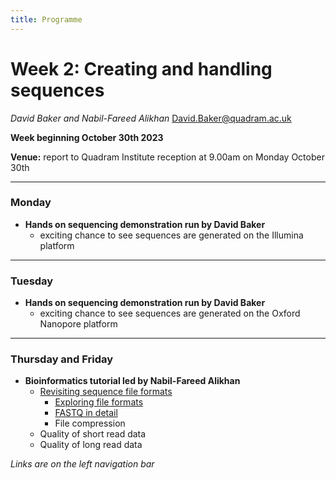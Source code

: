 ```yaml
---
title: Programme
---
```



# Week 2: Creating and handling sequences
_David Baker and Nabil-Fareed Alikhan_ 
David.Baker@quadram.ac.uk

**Week beginning October 30th 2023**

**Venue:** report to Quadram Institute reception at 9.00am on Monday October 30th

***

### Monday

- **Hands on sequencing demonstration run by David Baker**
 	-	exciting chance to see sequences are generated on the Illumina platform

***

### Tuesday 
- **Hands on sequencing demonstration run by David Baker**
 	-	exciting chance to see sequences are generated on the Oxford Nanopore platform

***

### Thursday and Friday

- **Bioinformatics tutorial led by Nabil-Fareed Alikhan**
  - [Revisiting sequence file formats](sequence-data.md)
    - [Exploring file formats](file-formats.md)
    - [FASTQ in detail](fastq-in-detail.md)
	- File compression
  - Quality of short read data
  - Quality of long read data

_Links are on the left navigation bar_